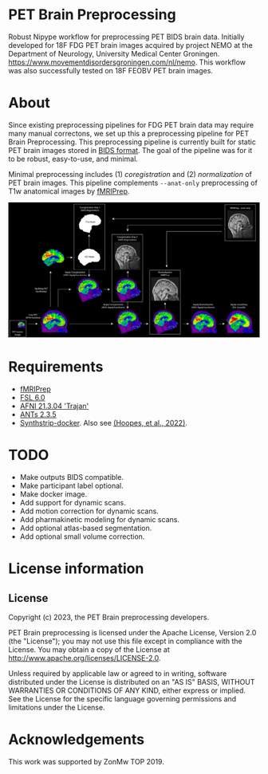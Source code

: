 # PET Brain Preprocessing
Robust Nipype workflow for preprocessing PET BIDS brain data. Initially developed for 18F FDG PET brain images acquired by project NEMO at the Department of Neurology, University Medical Center Groningen. https://www.movementdisordersgroningen.com/nl/nemo. This workflow was also successfully tested on 18F FEOBV PET brain images.

# About
Since existing preprocessing pipelines for FDG PET brain data may require many manual correctons, we set up this a preprocessing pipeline for PET Brain Preprocessing. This preprocessing pipeline is currently built for static PET brain images stored in [BIDS format](https://bids-specification.readthedocs.io/en/stable/04-modality-specific-files/09-positron-emission-tomography.html). The goal of the pipeline was for it to be robust, easy-to-use, and minimal. 

Minimal preprocessing includes (1) _coregistration_ and (2) _normalization_ of PET brain images. This pipeline complements `--anat-only` preprocessing of T1w anatomical images by [fMRIPrep](https://fmriprep.org/en/stable/).

![Pipeline Graph](docs/_static/analysis_pipeline.png)

# Requirements
- [fMRIPrep](https://fmriprep.org/en/stable/)
- [FSL 6.0](https://fsl.fmrib.ox.ac.uk/fsl/fslwiki/FslInstallation)
- [AFNI 21.3.04 'Trajan'](https://afni.nimh.nih.gov/pub/dist/doc/htmldoc/index.html)
- [ANTs 2.3.5](http://stnava.github.io/ANTs/)
- [Synthstrip-docker](https://surfer.nmr.mgh.harvard.edu/docs/synthstrip/). Also see [(Hoopes, et al., 2022)](https://doi.org/10.1016/j.neuroimage.2022.119474).


# TODO
- Make outputs BIDS compatible.
- Make participant label optional.
- Make docker image.
- Add support for dynamic scans.
- Add motion correction for dynamic scans.
- Add pharmakinetic modeling for dynamic scans.
- Add optional atlas-based segmentation.
- Add optional small volume correction.

# License information
## License
Copyright (c) 2023, the PET Brain preprocessing developers.

PET Brain preprocessing is licensed under the Apache License, Version 2.0 (the "License"); you may not use this file except in compliance with the License. You may obtain a copy of the License at http://www.apache.org/licenses/LICENSE-2.0.

Unless required by applicable law or agreed to in writing, software distributed under the License is distributed on an "AS IS" BASIS, WITHOUT WARRANTIES OR CONDITIONS OF ANY KIND, either express or implied. See the License for the specific language governing permissions and limitations under the License.

# Acknowledgements
This work was supported by ZonMw TOP 2019.